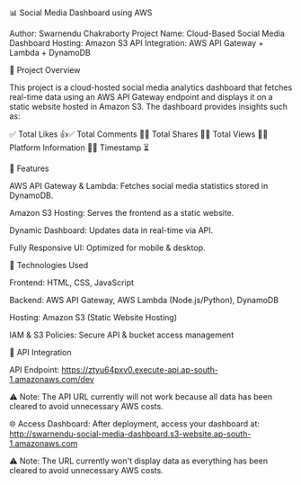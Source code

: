 📊 Social Media Dashboard using AWS

Author: Swarnendu Chakraborty
Project Name: Cloud-Based Social Media Dashboard
Hosting: Amazon S3
API Integration: AWS API Gateway + Lambda + DynamoDB

🌟 Project Overview

This project is a cloud-hosted social media analytics dashboard that fetches real-time data using an AWS API Gateway endpoint and displays it on a static website hosted in Amazon S3. The dashboard provides insights such as:

✅ Total Likes 👍✅ Total Comments 💬✅ Total Shares 🔁✅ Total Views 👀✅ Platform Information 📲✅ Timestamp ⏳

🚀 Features

AWS API Gateway & Lambda: Fetches social media statistics stored in DynamoDB.

Amazon S3 Hosting: Serves the frontend as a static website.

Dynamic Dashboard: Updates data in real-time via API.

Fully Responsive UI: Optimized for mobile & desktop.

🔧 Technologies Used

Frontend: HTML, CSS, JavaScript

Backend: AWS API Gateway, AWS Lambda (Node.js/Python), DynamoDB

Hosting: Amazon S3 (Static Website Hosting)

IAM & S3 Policies: Secure API & bucket access management

📜 API Integration

API Endpoint: https://ztyu64pxv0.execute-api.ap-south-1.amazonaws.com/dev

⚠️ Note: The API URL currently will not work because all data has been cleared to avoid unnecessary AWS costs.

🌐 Access Dashboard:
After deployment, access your dashboard at: http://swarnendu-social-media-dashboard.s3-website.ap-south-1.amazonaws.com

⚠️ Note: The URL currently won't display data as everything has been cleared to avoid unnecessary AWS costs.

